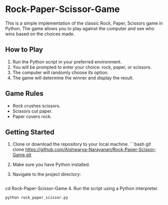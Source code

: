 # Rock-Paper-Scissor-Game

This is a simple implementation of the classic Rock, Paper, Scissors game in Python. The game allows you to play against the computer and see who wins based on the choices made.

## How to Play

1. Run the Python script in your preferred environment.
2. You will be prompted to enter your choice: rock, paper, or scissors.
3. The computer will randomly choose its option.
4. The game will determine the winner and display the result.

## Game Rules

- Rock crushes scissors.
- Scissors cut paper.
- Paper covers rock.

## Getting Started

1. Clone or download the repository to your local machine.
        ```bash
   git clone https://github.com/Aishwarya-Narayanan/Rock-Paper-Scissor-Game.git

2. Make sure you have Python installed.
   
3. Navigate to the project directory:
   ```bash
cd Rock-Paper-Scissor-Game
4. Run the script using a Python interpreter.

```bash
python rock_paper_scissor.py
